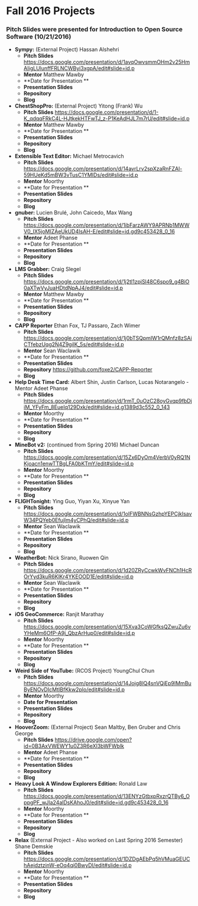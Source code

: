 # Fall 2016 Projects 
### Pitch Slides were presented for Introduction to Open Source Software (10/21/2016) 

- **Sympy:** (External Project) Hassan Alshehri 
  - **Pitch Slides** https://docs.google.com/presentation/d/1avqOwvsmmOHm2v25HmAIigLUlunffFRLNCWByi3xgpA/edit#slide=id.p
  - **Mentor** Matthew Mawby
  - **Date for Presentation  **
  - **Presentation Slides** 
  - **Repository** 
  - **Blog** 
- **ChestShopPro:** (External Project) Yitong (Frank) Wu 
  - **Pitch Slides** https://docs.google.com/presentation/d/1-K_qdqqFRkC4L-HJtkekHTFwTJ_z-P1KeAdHJL7m7rU/edit#slide=id.p
  - **Mentor** Matthew Mawby
  - **Date for Presentation **
  - **Presentation Slides** 
  - **Repository** 
  - **Blog** 
- **Extensible Text Editor:** Michael Metrocavich 
  - **Pitch Slides** https://docs.google.com/presentation/d/14avrLrv2spXzaRnFZAl-59HUeKd5mBW3vTusC1YMIDs/edit#slide=id.p
  - **Mentor** Moorthy
  - **Date for Presentation **
  - **Presentation Slides**
  - **Repository** 
  - **Blog** 
- **gnuber:** Lucien Brulé, John Caicedo, Max Wang 
  - **Pitch Slides** https://docs.google.com/presentation/d/1ibFarzAWY9APRNb1MWWV0_IX5joMIZAeUkUD4IsAH-E/edit#slide=id.gd9c453428_0_16
  - **Mentor** Adeet Phanse
  - **Date for Presentation **
  - **Presentation Slides** 
  - **Repository** 
  - **Blog** 
- **LMS Grabber:** Craig Slegel 
  - **Pitch Slides** https://docs.google.com/presentation/d/1j2tl1zpjSl48C6spo9_g4BiO0aXTwVyJuaHDtdNpAJ4/edit#slide=id.p
  - **Mentor** Matthew Mawby
  - **Date for Presentation **
  - **Presentation Slides** 
  - **Repository** 
  - **Blog** 
- **CAPP Reporter** Ethan Fox, TJ Passaro, Zach Wimer 
  - **Pitch Slides** https://docs.google.com/presentation/d/1j0bTSQpmIW1rQMnfz8zSAiCTfebzUqg2N4Z9gilK_5s/edit#slide=id.p
  - **Mentor** Sean Waclawik
  - **Date for Presentation **
  - **Presentation Slides** 
  - **Repository** https://github.com/foxe2/CAPP-Reporter
  - **Blog** 
- **Help Desk Time Card:** Albert Shin, Justin Carlson, Lucas Notarangelo - Mentor Adeet Phanse
  - **Pitch Slides** https://docs.google.com/presentation/d/1rmT_0uOzC28oyGvqp9fbDjiM_YFyFm_8EueIq129Dxk/edit#slide=id.g1389d3c552_0_143
  - **Mentor** Moorthy
  - **Date for Presentation **
  - **Presentation Slides** 
  - **Repository** 
  - **Blog** 
- **MineBot v2:** (continued from Spring 2016) Michael Duncan 
  - **Pitch Slides** https://docs.google.com/presentation/d/15Zx6DyOm4VerbV0yRQ1NKjoacn1enwTTBgLFA0bKTmY/edit#slide=id.p
  - **Mentor** Moorthy
  - **Date for Presentation **
  - **Presentation Slides** 
  - **Repository** 
  - **Blog** 
- **FLIGHTonight:**  Ying Guo, Yiyan Xu, Xinyue Yan 
  - **Pitch Slides** https://docs.google.com/presentation/d/1oIFWBNNsGzhpYEPCjkIsavW34PQYeb0Efujlm4yCPhQ/edit#slide=id.p
  - **Mentor** Sean Waclawik
  - **Date for Presentation **
  - **Presentation Slides** 
  - **Repository** 
  - **Blog**
- **WeatherBot:** Nick Sirano, Ruowen Qin
  - **Pitch Slides** https://docs.google.com/presentation/d/1d20ZRyCcwkWvFNCh1HcROrYyd3kuR6KlKr4YKEOOD1E/edit#slide=id.p
  - **Mentor** Sean Waclawik
  - **Date for Presentation **
  - **Presentation Slides**
  - **Repository** 
  - **Blog** 
- **iOS GeoCommerce:** Ranjit Marathay
  - **Pitch Slides** https://docs.google.com/presentation/d/15Xva3CoWGfksQZwuZu6vYHeMm6OfP-A9j_QbzArHup0/edit#slide=id.p
  - **Mentor** Moorthy
  - **Date for Presentation **
  - **Presentation Slides** 
  - **Repository** 
  - **Blog** 
- **Weird Side of YouTube:** (RCOS Project) YoungChul Chun
  - **Pitch Slides** https://docs.google.com/presentation/d/14Jojg8lQ4snVQjEp9IMmBuByENOvDIcMtIBfKkw2plo/edit#slide=id.p
  - **Mentor** Moorthy
  - **Date for Presentation**
  - **Presentation Slides** 
  -  **Repository** 
  -  **Blog** 
- **HooverZoom:** (External Project) Sean Maltby, Ben Gruber and Chris George 
  - **Pitch Slides** https://drive.google.com/open?id=0B3AxVWEWY1u0Z3R6eXI3bWFWblk
  - **Mentor** Adeet Phanse
  - **Date for Presentation **
  - **Presentation Slides** 
  - **Repository** 
  - **Blog** 
- **Heavy Look A Window Explorers Edition:**  Ronald Law 
  - **Pitch Slides** https://docs.google.com/presentation/d/13ENYzGtbxpRxzrQTBy6_OppgPF_wJla24alDsKAhoJ0/edit#slide=id.gd9c453428_0_16
  - **Mentor** Moorthy
  - **Date for Presentation **
  - **Presentation Slides** 
  - **Repository** 
  - **Blog** 
- **Relax**  (External Project - Also worked on Last Spring 2016 Semester) Shane Demskie
  - **Pitch Slides** https://docs.google.com/presentation/d/1DZDgAEbPq5hVMuaGEUChAejdztzinW-eOq4qi0BwyDI/edit#slide=id.p
  - **Mentor** Moorthy
  - **Date for Presentation **
  - **Presentation Slides** 
  - **Repository** 
  - **Blog** 

